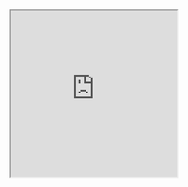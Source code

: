 <iframe width="300" height="300" src="https://drive.google.com/file/d/13s6VCQ9O3GH9khm5NNtMGx88cPOfY_Dn/view?usp=sharing" />

<iframe width="300" height="300" src="https://drive.google.com/file/d/13s6VCQ9O3GH9khm5NNtMGx88cPOfY_Dn/uc?usp=sharing" />
